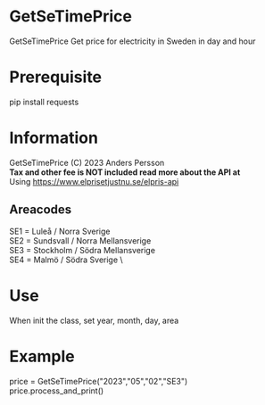 # GetSeTimePrice
GetSeTimePrice Get price for electricity in Sweden in day and hour

# Prerequisite
pip install requests

# Information
  GetSeTimePrice (C) 2023 Anders Persson \
  __Tax and other fee is NOT included read more about the API at__ \
  Using https://www.elprisetjustnu.se/elpris-api
        
## Areacodes
  SE1 = Luleå / Norra Sverige \
  SE2 = Sundsvall / Norra Mellansverige \
  SE3 = Stockholm / Södra Mellansverige \
  SE4 = Malmö / Södra Sverige \
 
# Use
When init the class, set year, month, day, area

# Example
price = GetSeTimePrice("2023","05","02","SE3") \
price.process_and_print()

